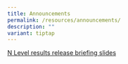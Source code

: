 ```yaml
---
title: Announcements
permalink: /resources/announcements/
description: ""
variant: tiptap
---
```

<p></p>
<p></p>
<p><a href="/files/ResultsRelease/GCE_N_Level_2024_Briefing_Slides__Student_Version_.pdf" rel="noopener nofollow" target="_blank">N Level results release briefing slides</a>
</p>